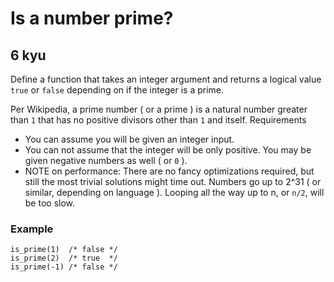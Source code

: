 # Is a number prime?
## 6 kyu

Define a function that takes an integer argument and returns a logical value `true` or `false` depending on if the integer is a prime.

Per Wikipedia, a prime number ( or a prime ) is a natural number greater than `1` that has no positive divisors other than `1` and itself.
Requirements

- You can assume you will be given an integer input.
- You can not assume that the integer will be only positive. You may be given negative numbers as well ( or `0` ).
- NOTE on performance: There are no fancy optimizations required, but still the most trivial solutions might time out. Numbers go up to 2^31 ( or similar, depending on language ). Looping all the way up to n, or `n/2`, will be too slow.

### Example
```
is_prime(1)  /* false */
is_prime(2)  /* true  */
is_prime(-1) /* false */
```
